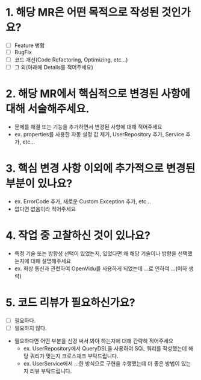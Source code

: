 # 1. 해당 MR은 어떤 목적으로 작성된 것인가요?
- [ ] Feature 병합
- [ ] BugFix
- [ ] 코드 개선(Code Refactoring, Optimizing, etc...)
- [ ] 그 외(아래에 Details를 적어주세요)

# 2. 해당 MR에서 핵심적으로 변경된 사항에 대해 서술해주세요.
- 문제를 해결 또는 기능을 추가하면서 변경된 사항에 대해 적어주세요
- ex. properties를 사용한 자동 설정 값 제거, UserRepository 추가, Service 추가, etc...

# 3. 핵심 변경 사항 이외에 추가적으로 변경된 부분이 있나요?
- ex. ErrorCode 추가, 새로운 Custom Exception 추가, etc...
- 없다면 없음이라 적어주세요

# 4. 작업 중 고찰하신 것이 있나요?
- 특정 기술 또는 방향성 선택이 있었는지, 있었다면 왜 해당 기술이나 방향을 선택했는지에 대해 설명해주세요
- ex. 화상 통신과 관련하여 OpenVidu를 사용하게 되었는데 ...로 인하여 ...(이하 생략)

# 5. 코드 리뷰가 필요하신가요?
- [ ] 필요하다.
- [ ] 필요하지 않다.
- 필요하다면 어떤 부분을 신경 써서 봐야 하는지에 대해 간략히 적어주세요
    - ex. UserRepository에서 QueryDSL을 사용하여 SQL 쿼리를 작성했는데 해당 쿼리가 맞는지 크로스체크 부탁드립니다.
    - ex. UserService에서 ...한 방식으로 구현을 수행했는데 더 좋은 방법이 있는지 리뷰 부탁드립니다.
